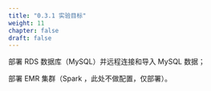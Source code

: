 ```yaml
---
title: "0.3.1 实验目标"
weight: 11
chapter: false
draft: false
---
```

部署 RDS 数据库（MySQL）并远程连接和导入 MySQL 数据；

部署 EMR 集群（Spark ，此处不做配置，仅部署）。
